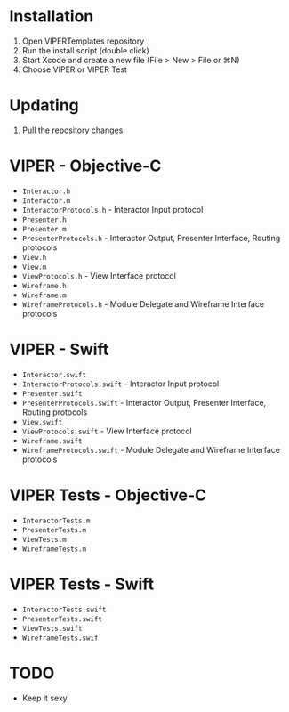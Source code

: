 # Installation

1. Open VIPERTemplates repository
3. Run the install script (double click)
4. Start Xcode and create a new file (File > New > File or ⌘N)
5. Choose VIPER or VIPER Test

# Updating
1. Pull the repository changes

# VIPER - Objective-C

- `Interactor.h`
- `Interactor.m`
- `InteractorProtocols.h` - Interactor Input protocol
- `Presenter.h`
- `Presenter.m`
- `PresenterProtocols.h` - Interactor Output, Presenter Interface, Routing protocols
- `View.h`
- `View.m`
- `ViewProtocols.h` - View Interface protocol
- `Wireframe.h`
- `Wireframe.m`
- `WireframeProtocols.h` - Module Delegate and Wireframe Interface protocols

# VIPER - Swift

- `Interactor.swift`
- `InteractorProtocols.swift` - Interactor Input protocol
- `Presenter.swift`
- `PresenterProtocols.swift` - Interactor Output, Presenter Interface, Routing protocols
- `View.swift`
- `ViewProtocols.swift` - View Interface protocol
- `Wireframe.swift`
- `WireframeProtocols.swift` - Module Delegate and Wireframe Interface protocols

# VIPER Tests - Objective-C

- `InteractorTests.m`
- `PresenterTests.m`
- `ViewTests.m`
- `WireframeTests.m`

# VIPER Tests - Swift

- `InteractorTests.swift`
- `PresenterTests.swift`
- `ViewTests.swift`
- `WireframeTests.swif`

# TODO

- Keep it sexy
